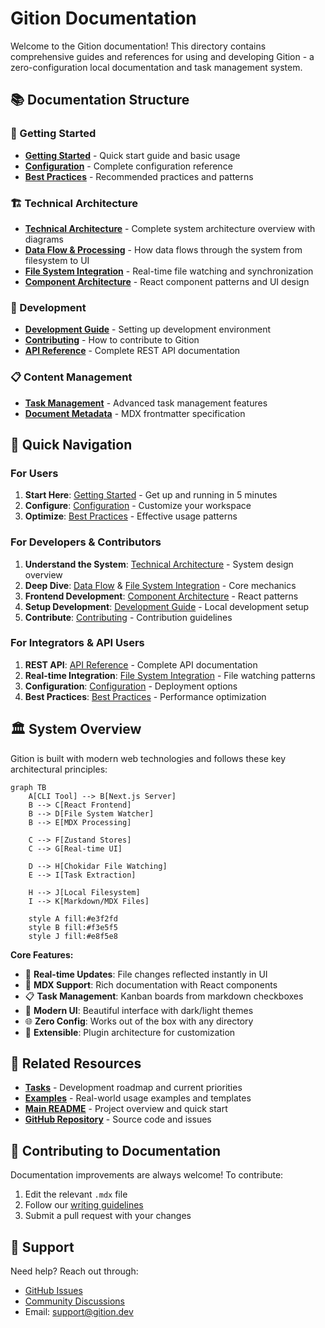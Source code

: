 # Gition Documentation

Welcome to the Gition documentation! This directory contains comprehensive guides and references for using and developing Gition - a zero-configuration local documentation and task management system.

## 📚 Documentation Structure

### 🚀 Getting Started

- [**Getting Started**](./getting-started.mdx) - Quick start guide and basic usage
- [**Configuration**](./configuration.mdx) - Complete configuration reference
- [**Best Practices**](./best-practices.mdx) - Recommended practices and patterns

### 🏗️ Technical Architecture

- [**Technical Architecture**](./technical-architecture.mdx) - Complete system architecture overview with diagrams
- [**Data Flow & Processing**](./data-flow.mdx) - How data flows through the system from filesystem to UI
- [**File System Integration**](./file-system-integration.mdx) - Real-time file watching and synchronization
- [**Component Architecture**](./component-architecture.mdx) - React component patterns and UI design

### 🔧 Development

- [**Development Guide**](./development.mdx) - Setting up development environment
- [**Contributing**](./contributing.mdx) - How to contribute to Gition
- [**API Reference**](./api-reference.mdx) - Complete REST API documentation

### 📋 Content Management

- [**Task Management**](./content/task-management.mdx) - Advanced task management features
- [**Document Metadata**](./data/doc-metadata.mdx) - MDX frontmatter specification

## 🎯 Quick Navigation

### For Users

1. **Start Here**: [Getting Started](./getting-started.mdx) - Get up and running in 5 minutes
2. **Configure**: [Configuration](./configuration.mdx) - Customize your workspace
3. **Optimize**: [Best Practices](./best-practices.mdx) - Effective usage patterns

### For Developers & Contributors

1. **Understand the System**: [Technical Architecture](./technical-architecture.mdx) - System design overview
2. **Deep Dive**: [Data Flow](./data-flow.mdx) & [File System Integration](./file-system-integration.mdx) - Core mechanics
3. **Frontend Development**: [Component Architecture](./component-architecture.mdx) - React patterns
4. **Setup Development**: [Development Guide](./development.mdx) - Local development setup
5. **Contribute**: [Contributing](./contributing.mdx) - Contribution guidelines

### For Integrators & API Users

1. **REST API**: [API Reference](./api-reference.mdx) - Complete API documentation
2. **Real-time Integration**: [File System Integration](./file-system-integration.mdx) - File watching patterns
3. **Configuration**: [Configuration](./configuration.mdx) - Deployment options
4. **Best Practices**: [Best Practices](./best-practices.mdx) - Performance optimization

## 🏛️ System Overview

Gition is built with modern web technologies and follows these key architectural principles:

```mermaid
graph TB
    A[CLI Tool] --> B[Next.js Server]
    B --> C[React Frontend]
    B --> D[File System Watcher]
    B --> E[MDX Processing]

    C --> F[Zustand Stores]
    C --> G[Real-time UI]

    D --> H[Chokidar File Watching]
    E --> I[Task Extraction]

    H --> J[Local Filesystem]
    I --> K[Markdown/MDX Files]

    style A fill:#e3f2fd
    style B fill:#f3e5f5
    style J fill:#e8f5e8
```

**Core Features:**

- 🔄 **Real-time Updates**: File changes reflected instantly in UI
- 📝 **MDX Support**: Rich documentation with React components
- 📋 **Task Management**: Kanban boards from markdown checkboxes
- 🎨 **Modern UI**: Beautiful interface with dark/light themes
- 🌐 **Zero Config**: Works out of the box with any directory
- 🔌 **Extensible**: Plugin architecture for customization

## 🔗 Related Resources

- [**Tasks**](../tasks/) - Development roadmap and current priorities
- [**Examples**](../examples/) - Real-world usage examples and templates
- [**Main README**](../README.md) - Project overview and quick start
- [**GitHub Repository**](https://github.com/romainframe/gition) - Source code and issues

## 🤝 Contributing to Documentation

Documentation improvements are always welcome! To contribute:

1. Edit the relevant `.mdx` file
2. Follow our [writing guidelines](./best-practices.mdx#documentation-writing)
3. Submit a pull request with your changes

## 📧 Support

Need help? Reach out through:

- [GitHub Issues](https://github.com/romainframe/gition/issues)
- [Community Discussions](https://github.com/romainframe/gition/discussions)
- Email: support@gition.dev

